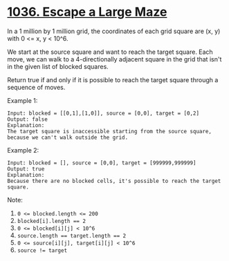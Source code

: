 # [1036. Escape a Large Maze](https://leetcode.com/problems/escape-a-large-maze/)

In a 1 million by 1 million grid, the coordinates of each grid square are (x, y) with 0 <= x, y < 10^6.

We start at the source square and want to reach the target square.  Each move, we can walk to a 4-directionally adjacent square in the grid that isn't in the given list of blocked squares.

Return true if and only if it is possible to reach the target square through a sequence of moves.

Example 1:

```text
Input: blocked = [[0,1],[1,0]], source = [0,0], target = [0,2]
Output: false
Explanation:
The target square is inaccessible starting from the source square, because we can't walk outside the grid.
```

Example 2:

```text
Input: blocked = [], source = [0,0], target = [999999,999999]
Output: true
Explanation:
Because there are no blocked cells, it's possible to reach the target square.
```

Note:

1. `0 <= blocked.length <= 200`
1. `blocked[i].length == 2`
1. `0 <= blocked[i][j] < 10^6`
1. `source.length == target.length == 2`
1. `0 <= source[i][j], target[i][j] < 10^6`
1. `source != target`
